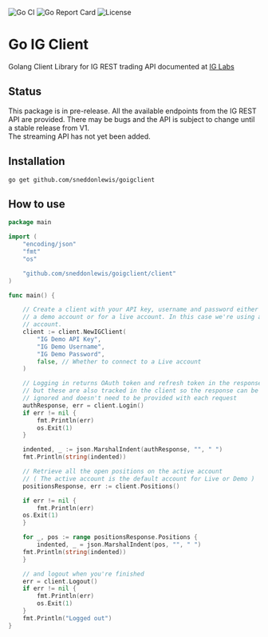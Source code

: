 ![Go CI](https://github.com/sneddonlewis/goigclient/actions/workflows/run-tests.yml/badge.svg) 
![Go Report Card](https://goreportcard.com/badge/github.com/sneddonlewis/goigclient) 
![License](https://img.shields.io/github/license/sneddonlewis/goigclient)

# Go IG Client
Golang Client Library for IG REST trading API documented at [IG Labs](https://labs.ig.com/rest-trading-api-guide.html)

## Status

This package is in pre-release. All the available endpoints from the IG REST API are provided. There may be bugs and the API is subject to change until a stable release from V1.  
The streaming API has not yet been added.

## Installation

```
go get github.com/sneddonlewis/goigclient
```

## How to use

```go
package main

import (
	"encoding/json"
	"fmt"
	"os"

	"github.com/sneddonlewis/goigclient/client"
)

func main() {

    // Create a client with your API key, username and password either for
    // a demo account or for a live account. In this case we're using a demo
    // account.
    client := client.NewIGClient(
        "IG Demo API Key",
        "IG Demo Username",
        "IG Demo Password",
        false, // Whether to connect to a Live account
    )

    // Logging in returns OAuth token and refresh token in the response
    // but these are also tracked in the client so the response can be
    // ignored and doesn't need to be provided with each request
    authResponse, err = client.Login()
    if err != nil {
        fmt.Println(err)
        os.Exit(1)
    }

    indented, _ := json.MarshalIndent(authResponse, "", " ")
    fmt.Println(string(indented))

    // Retrieve all the open positions on the active account
    // ( The active account is the default account for Live or Demo )
    positionsResponse, err := client.Positions()

    if err != nil {
        fmt.Println(err)
	os.Exit(1)
    }

    for _, pos := range positionsResponse.Positions {
        indented, _ = json.MarshalIndent(pos, "", " ")
	fmt.Println(string(indented))
    }

    // and logout when you're finished
    err = client.Logout()
    if err != nil {
        fmt.Println(err)
        os.Exit(1)
    }
    fmt.Println("Logged out")
}
```
